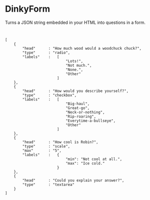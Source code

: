 # DinkyForm

Turns a JSON string embedded in your HTML into questions in a form.

<code>
<div class="questions">
[
	{
		"head"		: "How much wood would a woodchuck chuck?",
		"type"		: "radio",
		"labels"	:	[
							"Lots!",
							"Not much.",
							"None.",
							"Other"
						]
	},
	{
		"head"		: "How would you describe yourself?",
		"type"		: "checkbox",
		"labels"	:	[
							"Big-haul",
							"Great-go",
							"Neck-or-nothing",
							"Rip-roaring",
							"Everytime-a-bullseye",
							"Other"
						]
	},
	{
		"head"		: "How cool is Robin?",
		"type"		: "scale",
		"max"		: "5",
		"labels"	:	{
							"min": "Not cool at all.",
							"max": "Ice cold."
						}
	},
	{
		"head"		: "Could you explain your answer?",
		"type"		: "textarea"
	}
]
</div>
</code>